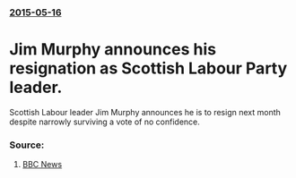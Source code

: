 ### [2015-05-16](/news/2015/05/16/index.md)

#  Jim Murphy announces his resignation as Scottish Labour Party leader. 

Scottish Labour leader Jim Murphy announces he is to resign next month despite narrowly surviving a vote of no confidence.


### Source:

1. [BBC News](http://www.bbc.co.uk/news/uk-scotland-scotland-politics-32760196)
